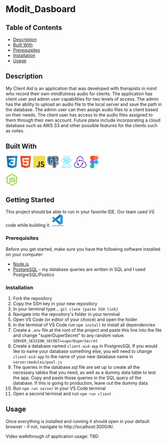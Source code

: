 # Modit_Dasboard

## Table of Contents

- [Description](#description)
- [Built With](#built-with)
- [Prerequisites](#prerequisite)
- [Installation](#installation)
- [Usage](#usage)
    

## Description

My Client Aid is an application that was developed with therapists in mind who record their own mindfulness audio for clients.  The application has client user and admin user capabilities for two levels of access.  The admin has the ability to upload an audio file to the local server and save the path in the database. The admin user can then assign audio files to a client based on their needs. The client user has access to the audio files assigned to them through their own account. Future plans include incorporating a cloud database such as AWS S3 and other possible features for the clients such as notes.

## Built With

<a href="https://www.w3schools.com/w3css/defaulT.asp"><img src="https://raw.githubusercontent.com/devicons/devicon/master/icons/css3/css3-original.svg" height="40px" width="40px" /></a>
<a href="https://www.w3schools.com/html/"><img src="https://raw.githubusercontent.com/devicons/devicon/master/icons/html5/html5-original.svg" height="40px" width="40px" /></a>
<a href="https://www.w3schools.com/js/default.asp"><img src="https://raw.githubusercontent.com/devicons/devicon/master/icons/javascript/javascript-original.svg" height="40px" width="40px" /></a>
<a href="https://www.postgresql.org/"><img src="https://raw.githubusercontent.com/devicons/devicon/master/icons/postgresql/postgresql-original.svg" height="40px" width="40px" /></a>
<a href="https://reactjs.org/"><img src="https://raw.githubusercontent.com/devicons/devicon/master/icons/react/react-original-wordmark.svg" height="40px" width="40px" /></a>
<a href="https://redux.js.org/"><img src="https://raw.githubusercontent.com/devicons/devicon/master/icons/redux/redux-original.svg" height="40px" width="40px" /></a>
<a href="https://www.figma.com/?fuid="><img src="https://github.com/devicons/devicon/blob/master/icons/figma/figma-original.svg" height="40px" width="40px" /></a>
<!-- <a href="https://www.tailwindcss.com/"><img src="https://github.com/devicons/devicon/blob/master/icons/tailwindcss/tailwindcss-plain.svg" height="40px" width="40px" /></a> -->
<a href="https://nodejs.org/en/"><img src="https://github.com/devicons/devicon/blob/master/icons/nodejs/nodejs-plain.svg" height="40px" width="40px" /></a>
<!-- <a href="https://chartjs.org/"><img src="/chart-js-logos-idg4l58CuH.svg" height="40px" width="40px" /></a> -->
## Getting Started

This project should be able to run in your favorite IDE. Our team used VS code while building it. 
<a href="https://code.visualstudio.com/"><img src="https://github.com/devicons/devicon/blob/master/icons/vscode/vscode-original-wordmark.svg" height="40px" width="40px" /></a>

### Prerequisites
Before you get started, make sure you have the following software installed on your computer:

- [Node.js](https://nodejs.org/en/)
- [PostgreSQL](https://www.postgresql.org/) - my database queries are written in SQL and I used PostgreSQL/Postico

### Installation

1. Fork the repository
2. Copy the SSH key in your new repository
3. In your terminal type...  `git clone {paste SSH link}`
4. Navigate into the repository's folder in your terminal
5. Open VS Code (or editor of your choice) and open the folder
6. In the terminal of VS Code run `npm install` to install all dependencies
7.  Create a `.env` file at the root of the project and paste this line into the file and change "superDuperSecret" to any random value: `SERVER_SESSION_SECRET=superDuperSecret`
8. Create a database named `client-aid-app` in PostgresSQL
If you would like to name your database something else, you will need to change `client-aid-app` to the name of your new database name in `server/modules/pool.js`
9. The queries in the database.sql file are set up to create all the necessary tables that you need, as well as a dummy data table to test the app. Copy and paste those queries in the SQL query of the database. If this is going to production, leave out the dummy data.
10. Run `npm run server` in your VS Code terminal
11. Open a second terminal and run `npm run client`

## Usage

Once everything is installed and running it should open in your default browser - if not, navigate to http://localhost:3000/#/.

Video walkthrough of application usage: TBD


<!-- ## Deployment
- Login Credentials for Heroku have been provided in the hand off document.
- If you need make changes you wish to push to the deployed app, you must login, go into the warm-thicket-00133 (this is the generated name by Heroku) deployment, go to the deploy tab, and then follow instructions for logging in to Heroku through the terminal to be able to push to Heroku.
- Environment variables are kept on Heroku in the Settings tab, just click the Reveal Config Vars button
- To set up the DB, we used Postico, just plug the information from Heroku into a new favorite. The Information for this can be found in the Resources tab, by clicking the Postgres add on. From there it will bring you to a new page where you will go into the settings tab and click view credentials.  -->